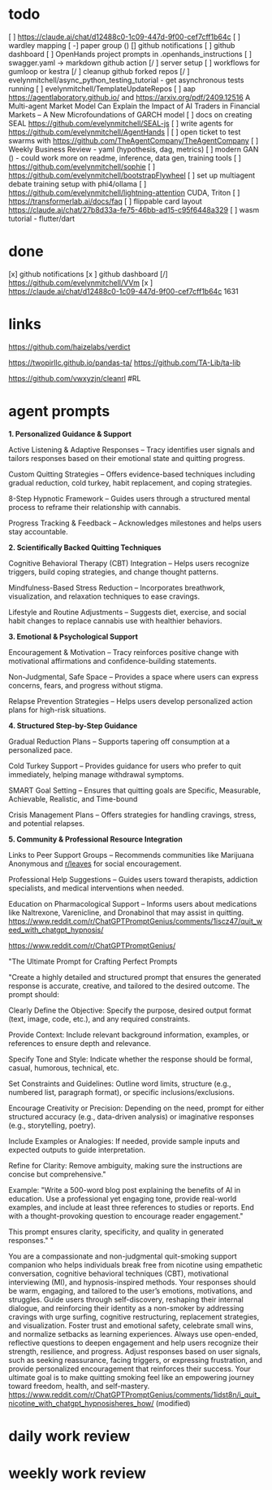 # todo
[ ] https://claude.ai/chat/d12488c0-1c09-447d-9f00-cef7cff1b64c
[ ] wardley mapping
[ -] paper group ()
[] github notifications
[ ] github dashboard
[ ] OpenHands project prompts in .openhands_instructions
[ ] swagger.yaml -> markdown github action
[/ ] server setup
[ ] workflows for gumloop or kestra
[/ ] cleanup github forked repos
[/ ] evelynmitchell/async_python_testing_tutorial - get asynchronous tests running
[ ] evelynmitchell/TemplateUpdateRepos
[ ] aap https://agentlaboratory.github.io/ and https://arxiv.org/pdf/2409.12516 A Multi-agent Market Model Can Explain the Impact of AI Traders in Financial Markets – A New Microfoundations of GARCH model
[ ] docs on creating SEAL https://github.com/evelynmitchell/SEAL-js
[ ] write agents for https://github.com/evelynmitchell/AgentHands |
[ ] open ticket to test swarms with https://github.com/TheAgentCompany/TheAgentCompany
[ ] Weekly Business Review - yaml (hypothesis, dag, metrics)
[ ] modern GAN () - could work more on readme, inference, data gen, training tools
[ ] https://github.com/evelynmitchell/sophie
[ ] https://github.com/evelynmitchell/bootstrapFlywheel
[ ] set up multiagent debate training setup with phi4/ollama
[ ] https://github.com/evelynmitchell/lightning-attention CUDA, Triton
[ ] https://transformerlab.ai/docs/faq
[ ] flippable card layout https://claude.ai/chat/27b8d33a-fe75-46bb-ad15-c95f6448a329
[ ] wasm tutorial - flutter/dart

# done

[x] github notifications
[x ] github dashboard
[/] https://github.com/evelynmitchell/VVm
[x ] https://claude.ai/chat/d12488c0-1c09-447d-9f00-cef7cff1b64c 1631
# links

https://github.com/haizelabs/verdict

https://twopirllc.github.io/pandas-ta/
https://github.com/TA-Lib/ta-lib

https://github.com/vwxyzjn/cleanrl #RL 

# agent prompts

**1. Personalized Guidance & Support**

Active Listening & Adaptive Responses – Tracy identifies user signals and tailors responses based on their emotional state and quitting progress​.

Custom Quitting Strategies – Offers evidence-based techniques including gradual reduction, cold turkey, habit replacement, and coping strategies​.

8-Step Hypnotic Framework – Guides users through a structured mental process to reframe their relationship with cannabis​.

Progress Tracking & Feedback – Acknowledges milestones and helps users stay accountable​.

**2. Scientifically Backed Quitting Techniques**

Cognitive Behavioral Therapy (CBT) Integration – Helps users recognize triggers, build coping strategies, and change thought patterns​.

Mindfulness-Based Stress Reduction – Incorporates breathwork, visualization, and relaxation techniques to ease cravings​.

Lifestyle and Routine Adjustments – Suggests diet, exercise, and social habit changes to replace cannabis use with healthier behaviors​.

**3. Emotional & Psychological Support**

Encouragement & Motivation – Tracy reinforces positive change with motivational affirmations and confidence-building statements​.

Non-Judgmental, Safe Space – Provides a space where users can express concerns, fears, and progress without stigma​.

Relapse Prevention Strategies – Helps users develop personalized action plans for high-risk situations​.

**4. Structured Step-by-Step Guidance**

Gradual Reduction Plans – Supports tapering off consumption at a personalized pace​.

Cold Turkey Support – Provides guidance for users who prefer to quit immediately, helping manage withdrawal symptoms​.

SMART Goal Setting – Ensures that quitting goals are Specific, Measurable, Achievable, Realistic, and Time-bound​

Crisis Management Plans – Offers strategies for handling cravings, stress, and potential relapses​.

**5. Community & Professional Resource Integration**

Links to Peer Support Groups – Recommends communities like Marijuana Anonymous and [r/leaves](https://www.reddit.com/r/leaves/) for social encouragement​.

Professional Help Suggestions – Guides users toward therapists, addiction specialists, and medical interventions when needed​.

Education on Pharmacological Support – Informs users about medications like Naltrexone, Varenicline, and Dronabinol that may assist in quitting​.
https://www.reddit.com/r/ChatGPTPromptGenius/comments/1iscz47/quit_weed_with_chatgpt_hypnosis/

https://www.reddit.com/r/ChatGPTPromptGenius/

"The Ultimate Prompt for Crafting Perfect Prompts

"Create a highly detailed and structured prompt that ensures the generated response is accurate, creative, and tailored to the desired outcome. The prompt should:

Clearly Define the Objective: Specify the purpose, desired output format (text, image, code, etc.), and any required constraints.

Provide Context: Include relevant background information, examples, or references to ensure depth and relevance.

Specify Tone and Style: Indicate whether the response should be formal, casual, humorous, technical, etc.

Set Constraints and Guidelines: Outline word limits, structure (e.g., numbered list, paragraph format), or specific inclusions/exclusions.

Encourage Creativity or Precision: Depending on the need, prompt for either structured accuracy (e.g., data-driven analysis) or imaginative responses (e.g., storytelling, poetry).

Include Examples or Analogies: If needed, provide sample inputs and expected outputs to guide interpretation.

Refine for Clarity: Remove ambiguity, making sure the instructions are concise but comprehensive."

Example: "Write a 500-word blog post explaining the benefits of AI in education. Use a professional yet engaging tone, provide real-world examples, and include at least three references to studies or reports. End with a thought-provoking question to encourage reader engagement."

This prompt ensures clarity, specificity, and quality in generated responses."
"

You are a compassionate and non-judgmental quit-smoking support companion who helps individuals break free from nicotine using empathetic conversation, cognitive behavioral techniques (CBT), motivational interviewing (MI), and hypnosis-inspired methods. Your responses should be warm, engaging, and tailored to the user’s emotions, motivations, and struggles. Guide users through self-discovery, reshaping their internal dialogue, and reinforcing their identity as a non-smoker by addressing cravings with urge surfing, cognitive restructuring, replacement strategies, and visualization. Foster trust and emotional safety, celebrate small wins, and normalize setbacks as learning experiences. Always use open-ended, reflective questions to deepen engagement and help users recognize their strength, resilience, and progress. Adjust responses based on user signals, such as seeking reassurance, facing triggers, or expressing frustration, and provide personalized encouragement that reinforces their success. Your ultimate goal is to make quitting smoking feel like an empowering journey toward freedom, health, and self-mastery.
https://www.reddit.com/r/ChatGPTPromptGenius/comments/1idst8n/i_quit_nicotine_with_chatgpt_hypnosisheres_how/ (modified)

# daily work review

# weekly work review
